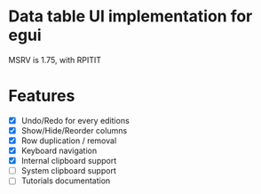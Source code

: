# Data table UI implementation for egui

MSRV is 1.75, with RPITIT

# Features

- [x] Undo/Redo for every editions
- [x] Show/Hide/Reorder columns
- [x] Row duplication / removal
- [x] Keyboard navigation
- [x] Internal clipboard support
- [ ] System clipboard support
- [ ] Tutorials documentation
